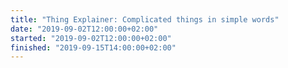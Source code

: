 ```yaml
---
title: "Thing Explainer: Complicated things in simple words"
date: "2019-09-02T12:00:00+02:00"
started: "2019-09-02T12:00:00+02:00"
finished: "2019-09-15T14:00:00+02:00"
---
```

